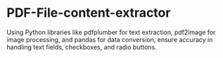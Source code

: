 # PDF-File-content-extractor
Using Python libraries like pdfplumber for text extraction, pdf2image for image processing, and pandas for data conversion, ensure accuracy in handling text fields, checkboxes, and radio buttons.
